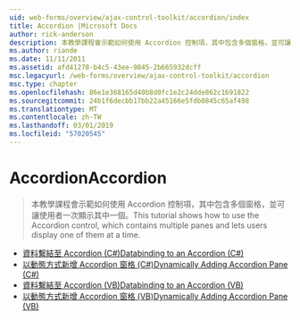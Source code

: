 ```yaml
---
uid: web-forms/overview/ajax-control-toolkit/accordion/index
title: Accordion |Microsoft Docs
author: rick-anderson
description: 本教學課程會示範如何使用 Accordion 控制項，其中包含多個窗格，並可讓使用者一次顯示其中一個。
ms.author: riande
ms.date: 11/11/2011
ms.assetid: afd41278-b4c5-43ee-9845-2b665932dcff
msc.legacyurl: /web-forms/overview/ajax-control-toolkit/accordion
msc.type: chapter
ms.openlocfilehash: 86e1e368165d40b8d0fc1e2c24dde862c1691822
ms.sourcegitcommit: 24b1f6decbb17bb22a45166e5fdb0845c65af498
ms.translationtype: MT
ms.contentlocale: zh-TW
ms.lasthandoff: 03/01/2019
ms.locfileid: "57020545"
---
```

<a name="accordion"></a><span data-ttu-id="f05b1-103">Accordion</span><span class="sxs-lookup"><span data-stu-id="f05b1-103">Accordion</span></span>
====================
> <span data-ttu-id="f05b1-104">本教學課程會示範如何使用 Accordion 控制項，其中包含多個窗格，並可讓使用者一次顯示其中一個。</span><span class="sxs-lookup"><span data-stu-id="f05b1-104">This tutorial shows how to use the Accordion control, which contains multiple panes and lets users display one of them at a time.</span></span>


- [<span data-ttu-id="f05b1-105">資料繫結至 Accordion (C#)</span><span class="sxs-lookup"><span data-stu-id="f05b1-105">Databinding to an Accordion (C#)</span></span>](databinding-to-an-accordion-cs.md)
- [<span data-ttu-id="f05b1-106">以動態方式新增 Accordion 窗格 (C#)</span><span class="sxs-lookup"><span data-stu-id="f05b1-106">Dynamically Adding Accordion Pane (C#)</span></span>](dynamically-adding-an-accordion-pane-cs.md)
- [<span data-ttu-id="f05b1-107">資料繫結至 Accordion (VB)</span><span class="sxs-lookup"><span data-stu-id="f05b1-107">Databinding to an Accordion (VB)</span></span>](databinding-to-an-accordion-vb.md)
- [<span data-ttu-id="f05b1-108">以動態方式新增 Accordion 窗格 (VB)</span><span class="sxs-lookup"><span data-stu-id="f05b1-108">Dynamically Adding Accordion Pane (VB)</span></span>](dynamically-adding-an-accordion-pane-vb.md)
